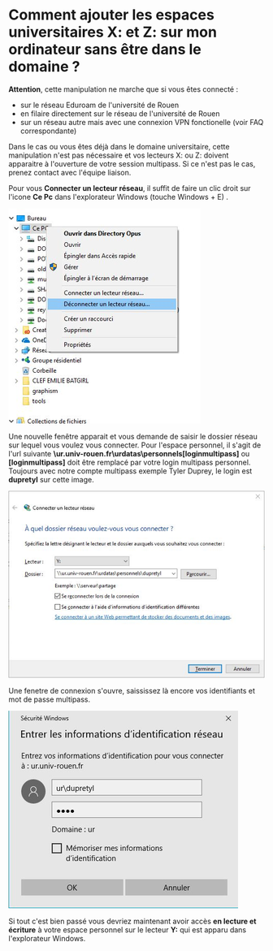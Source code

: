 # Comment ajouter les espaces universitaires X: et Z: sur mon ordinateur sans être dans le domaine ?

**Attention**, cette manipulation ne marche que si vous êtes connecté :

* sur le réseau Eduroam de l'université de Rouen
* en filaire directement sur le réseau de l'université de Rouen
* sur un réseau autre mais avec une connexion VPN fonctionelle \(voir FAQ correspondante\)

Dans le cas ou vous êtes déjà dans le domaine universitaire, cette manipulation n'est pas nécessaire et vos lecteurs X: ou Z: doivent apparaitre à l'ouverture de votre session multipass. Si ce n'est pas le cas, prenez contact avec l'équipe liaison.

Pour vous **Connecter un lecteur réseau**, il suffit de faire un clic droit sur l'icone **Ce Pc** dans l'explorateur Windows \(touche Windows + E\) .

![](../.gitbook/assets/newnetworkfolder.jpg)

Une nouvelle fenêtre apparait et vous demande de saisir le dossier réseau sur lequel vous voulez vous connecter. Pour l'espace personnel, il s'agit de l'url suivante **\\ur.univ-rouen.fr\urdatas\personnels\[loginmultipass\]** ou **\[loginmultipass\]** doit être remplacé par votre login multipass personnel. Toujours avec notre compte multipass exemple Tyler Duprey, le login est **dupretyl** sur cette image.

![](../.gitbook/assets/vpnreseau.jpg)

Une fenetre de connexion s'ouvre, saississez là encore vos identifiants et mot de passe multipass.

![](../.gitbook/assets/vpnreseau2.jpg)

Si tout c'est bien passé vous devriez maintenant avoir accès **en lecture et écriture** à votre espace personnel sur le lecteur **Y:** qui est apparu dans l'explorateur Windows.

